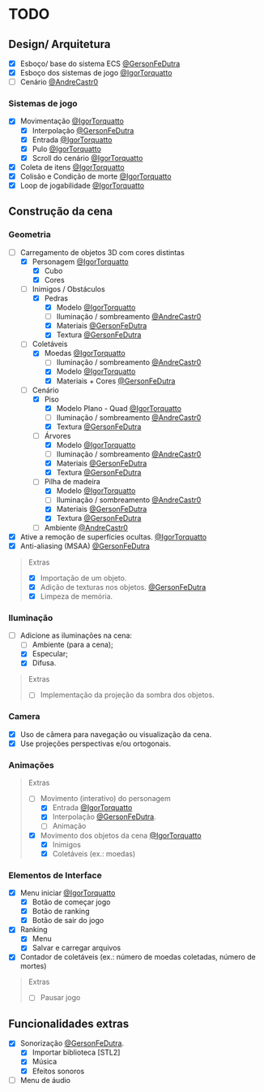 # TODO

## Design/ Arquitetura
- [x] Esboço/ base do sistema ECS [@GersonFeDutra](https://github.com/GersonFeDutra)
- [x] Esboço dos sistemas de jogo [@IgorTorquatto](https://github.com/IgorTorquatto)
- [ ] Cenário [@AndreCastr0](https://github.com/AndreCastr0)

### Sistemas de jogo

- [x] Movimentação [@IgorTorquatto](https://github.com/IgorTorquatto)
  - [x] Interpolação [@GersonFeDutra](https://github.com/GersonFeDutra)
  - [x] Entrada [@IgorTorquatto](https://github.com/IgorTorquatto)
  - [x] Pulo [@IgorTorquatto](https://github.com/IgorTorquatto)
  - [x] Scroll do cenário [@IgorTorquatto](https://github.com/IgorTorquatto)
- [x] Coleta de itens [@IgorTorquatto](https://github.com/IgorTorquatto)
- [x] Colisão e Condição de morte [@IgorTorquatto](https://github.com/IgorTorquatto)
- [x] Loop de jogabilidade [@IgorTorquatto](https://github.com/IgorTorquatto)

## Construção da cena

### Geometria
- [ ] Carregamento de objetos 3D com cores distintas
  - [x] Personagem [@IgorTorquatto](https://github.com/IgorTorquatto)
    - [x] Cubo
    - [x] Cores
  - [ ] Inimigos / Obstáculos
    - [x] Pedras
      - [x] Modelo [@IgorTorquatto](https://github.com/IgorTorquatto)
      - [ ] Iluminação / sombreamento [@AndreCastr0](https://github.com/AndreCastr0)
      - [x] Materiais [@GersonFeDutra](https://github.com/GersonFeDutra)
      - [x] Textura [@GersonFeDutra](https://github.com/GersonFeDutra)
  - [ ] Coletáveis
    - [x] Moedas [@IgorTorquatto](https://github.com/IgorTorquatto)
      - [ ] Iluminação / sombreamento [@AndreCastr0](https://github.com/AndreCastr0)
      - [x] Modelo [@IgorTorquatto](https://github.com/IgorTorquatto)
      - [x] Materiais + Cores [@GersonFeDutra](https://github.com/GersonFeDutra)
  - [ ] Cenário
    - [x] Piso
      - [x] Modelo Plano - Quad [@IgorTorquatto](https://github.com/IgorTorquatto)
      - [ ] Iluminação / sombreamento [@AndreCastr0](https://github.com/AndreCastr0)
      - [x] Textura [@GersonFeDutra](https://github.com/GersonFeDutra)
    - [ ] Árvores
      - [x] Modelo [@IgorTorquatto](https://github.com/IgorTorquatto)
      - [ ] Iluminação / sombreamento [@AndreCastr0](https://github.com/AndreCastr0)
      - [x] Materiais [@GersonFeDutra](https://github.com/GersonFeDutra)
      - [x] Textura [@GersonFeDutra](https://github.com/GersonFeDutra)
    - [ ] Pilha de madeira
      - [x] Modelo [@IgorTorquatto](https://github.com/IgorTorquatto)
      - [ ] Iluminação / sombreamento [@AndreCastr0](https://github.com/AndreCastr0)
      - [x] Materiais [@GersonFeDutra](https://github.com/GersonFeDutra)
      - [x] Textura [@GersonFeDutra](https://github.com/GersonFeDutra)
    - [ ] Ambiente [@AndreCastr0](https://github.com/AndreCastr0)
- [x] Ative a remoção de superfícies ocultas. [@IgorTorquatto](https://github.com/IgorTorquatto)
- [x] Anti-aliasing (MSAA) [@GersonFeDutra](https://github.com/GersonFeDutra)

> Extras
> - [x] Importação de um objeto.
> - [x] Adição de texturas nos objetos. [@GersonFeDutra](https://github.com/GersonFeDutra)
> - [x] Limpeza de memória.

### Iluminação

- [ ] Adicione as iluminações na cena:
  - [ ] Ambiente (para a cena);
  - [x] Especular;
  - [x] Difusa.

> Extras
> - [ ] Implementação da projeção da sombra dos objetos.

### Camera

- [x] Uso de câmera para navegação ou visualização da cena. 
- [x] Use projeções perspectivas e/ou ortogonais. 

### Animações

> Extras
> - [ ] Movimento (interativo) do personagem
>   - [x] Entrada [@IgorTorquatto](https://github.com/IgorTorquatto)
>   - [x] Interpolação [@GersonFeDutra](https://github.com/GersonFeDutra).
>   - [ ] Animação
> - [x] Movimento dos objetos da cena [@IgorTorquatto](https://github.com/IgorTorquatto)
>     - [x] Inimigos
>     - [x] Coletáveis (ex.: moedas)

### Elementos de Interface

- [x] Menu iniciar [@IgorTorquatto](https://github.com/IgorTorquatto)
  - [x] Botão de começar jogo
  - [x] Botão de ranking
  - [x] Botão de sair do jogo
- [x] Ranking
  - [x] Menu
  - [x] Salvar e carregar arquivos
- [x] Contador de coletáveis (ex.: número de moedas coletadas, número de mortes)

> Extras
> - [ ] Pausar jogo

## Funcionalidades extras

- [x] Sonorização [@GersonFeDutra](https://github.com/GersonFeDutra).
  - [x] Importar biblioteca [STL2]
  - [x] Música
  - [x] Efeitos sonoros
- [ ] Menu de áudio

<!-- - [x] Contador de fps / debug [@GersonFeDutra](https://github.com/GersonFeDutra). -->
